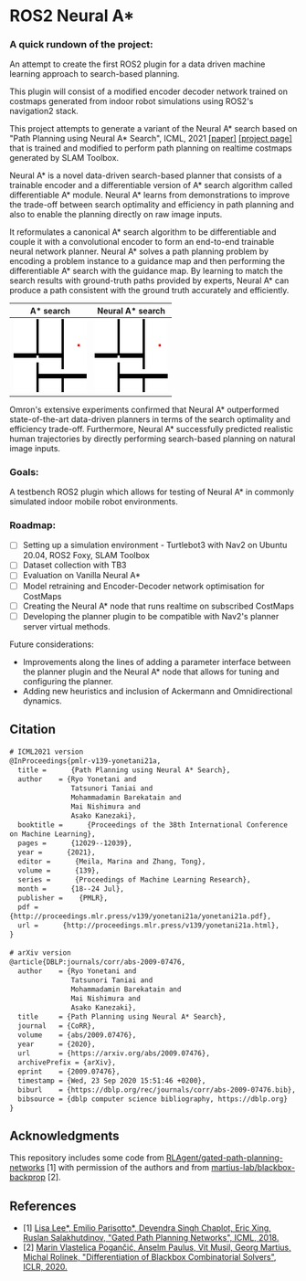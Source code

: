 # ROS2 Neural A*

### A quick rundown of the project:

An attempt to create the first ROS2 plugin for a data driven machine learning approach to search-based planning.

This plugin will consist of a modified encoder decoder network trained on costmaps generated from indoor robot simulations using ROS2's navigation2 stack.

This project attempts to generate a variant of the Neural A* search based on  "Path Planning using Neural A\* Search", ICML, 2021 [[paper]](https://arxiv.org/abs/2009.07476) [[project page]](https://omron-sinicx.github.io/neural-astar/) that is trained and modified to perform path planning on realtime costmaps generated by SLAM Toolbox.


Neural A\* is a novel data-driven search-based planner that consists of a trainable encoder and a differentiable version of A\* search algorithm called differentiable A* module. Neural A\* learns from demonstrations to improve the trade-off between search optimality and efficiency in path planning and also to enable the planning directly on raw image inputs.

It reformulates a canonical A* search algorithm to be differentiable and couple it with a convolutional encoder to form an end-to-end trainable neural network planner. Neural A* solves a path planning problem by encoding a problem instance to a guidance map and then performing the differentiable A* search with the guidance map. By learning to match the search results with ground-truth paths provided by experts, Neural A* can produce a path consistent with the ground truth accurately and efficiently.

| A\* search | Neural A\* search | 
|:--:|:--:|
| ![astar](gifs/astar.gif) | ![neural_astar](gifs/neural_astar.gif)|

Omron's extensive experiments confirmed that Neural A* outperformed state-of-the-art data-driven planners in terms of the search optimality and efficiency trade-off. Furthermore, Neural A* successfully predicted realistic human trajectories by directly performing search-based planning on natural image inputs.

### Goals:

A testbench ROS2 plugin which allows for testing of Neural A* in commonly simulated indoor mobile robot environments.

### Roadmap:

- [ ] Setting up a simulation environment - Turtlebot3 with Nav2 on Ubuntu 20.04, ROS2 Foxy, SLAM Toolbox
- [ ] Dataset collection with TB3
- [ ] Evaluation on Vanilla Neural A*
- [ ] Model retraining and Encoder-Decoder network optimisation for CostMaps
- [ ] Creating the Neural A* node that runs realtime on subscribed CostMaps
- [ ] Developing the planner plugin to be compatible with Nav2's planner server virtual methods.

Future considerations:

* Improvements along the lines of adding a parameter interface between the planner plugin and the Neural A* node that allows for tuning and configuring the planner.
* Adding new heuristics and inclusion of Ackermann and Omnidirectional dynamics.

## Citation

```
# ICML2021 version
@InProceedings{pmlr-v139-yonetani21a,
  title =      {Path Planning using Neural A* Search},
  author    = {Ryo Yonetani and
               Tatsunori Taniai and
               Mohammadamin Barekatain and
               Mai Nishimura and
               Asako Kanezaki},
  booktitle =      {Proceedings of the 38th International Conference on Machine Learning},
  pages =      {12029--12039},
  year =      {2021},
  editor =      {Meila, Marina and Zhang, Tong},
  volume =      {139},
  series =      {Proceedings of Machine Learning Research},
  month =      {18--24 Jul},
  publisher =    {PMLR},
  pdf =      {http://proceedings.mlr.press/v139/yonetani21a/yonetani21a.pdf},
  url =      {http://proceedings.mlr.press/v139/yonetani21a.html},
}

# arXiv version
@article{DBLP:journals/corr/abs-2009-07476,
  author    = {Ryo Yonetani and
               Tatsunori Taniai and
               Mohammadamin Barekatain and
               Mai Nishimura and
               Asako Kanezaki},
  title     = {Path Planning using Neural A* Search},
  journal   = {CoRR},
  volume    = {abs/2009.07476},
  year      = {2020},
  url       = {https://arxiv.org/abs/2009.07476},
  archivePrefix = {arXiv},
  eprint    = {2009.07476},
  timestamp = {Wed, 23 Sep 2020 15:51:46 +0200},
  biburl    = {https://dblp.org/rec/journals/corr/abs-2009-07476.bib},
  bibsource = {dblp computer science bibliography, https://dblp.org}
}
```

## Acknowledgments
This repository includes some code from [RLAgent/gated-path-planning-networks](https://github.com/RLAgent/gated-path-planning-networks) [1] with permission of the authors and from [martius-lab/blackbox-backprop](https://github.com/martius-lab/blackbox-backprop) [2].

## References
- [1] [Lisa Lee*, Emilio Parisotto*, Devendra Singh Chaplot, Eric Xing, Ruslan Salakhutdinov, "Gated Path Planning Networks", ICML, 2018.](https://arxiv.org/abs/1806.06408)
- [2] [Marin Vlastelica Pogančić, Anselm Paulus, Vit Musil, Georg Martius, Michal Rolinek, "Differentiation of Blackbox Combinatorial Solvers", ICLR, 2020.](https://arxiv.org/abs/1912.02175)

